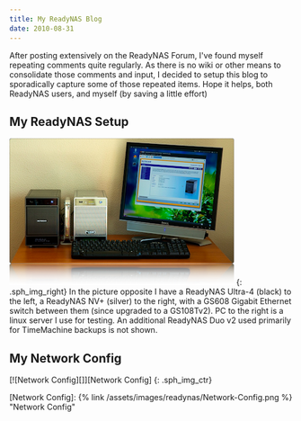 ```yaml
---
title: My ReadyNAS Blog
date: 2010-08-31
---
```


After posting extensively on the ReadyNAS Forum, I've found myself repeating comments quite regularly. As there is no wiki or other means to consolidate those comments and input, I decided to setup this blog to sporadically capture some of those repeated items. Hope it helps, both ReadyNAS users, and myself (by saving a little effort)

## My ReadyNAS Setup

![ReadyNAS][]
{: .sph_img_right}
In the picture opposite I have a ReadyNAS Ultra-4 (black) to the left, a ReadyNAS NV+ (silver) to the right, with a GS608 Gigabit Ethernet switch between them (since upgraded to a GS108Tv2). PC to the right is a linux server I use for testing. An additional ReadyNAS Duo v2 used primarily for TimeMachine backups is not shown.

## My Network Config

[![Network Config][]][Network Config]
{: .sph_img_ctr}

[ReadyNAS]:       /assets/images/readynas/readynas.png
                  "My ReadyNAS Devices"

[Network Config]: {% link /assets/images/readynas/Network-Config.png %}
                  "Network Config"


